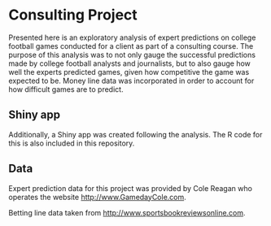 # Consulting Project
Presented here is an exploratory analysis of expert predictions on college football games conducted for a client as part of a consulting course. The purpose of this analysis was to not only gauge the successful predictions made by college football analysts and journalists, but to also gauge how well the experts predicted games, given how competitive the game was expected to be.  Money line data was incorporated in order to account for how difficult games are to predict.

## Shiny app
Additionally, a Shiny app was created following the analysis.  The R code for this is also included in this repository.

## Data
Expert prediction data for this project was provided by Cole Reagan who operates the website <http://www.GamedayCole.com>.

Betting line data taken from <http://www.sportsbookreviewsonline.com>.
